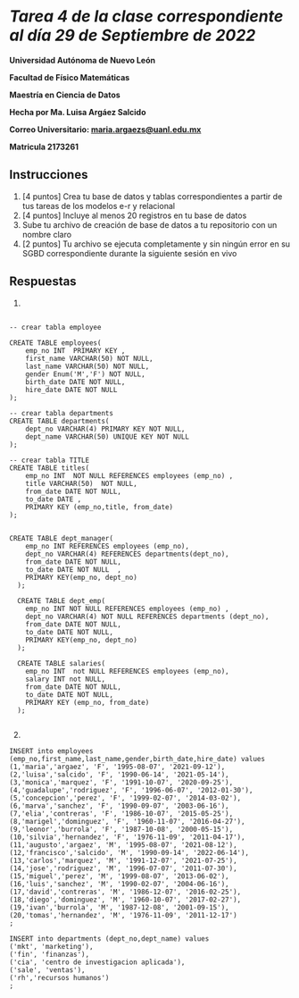 # *Tarea 4  de la clase correspondiente al día 29 de Septiembre de 2022*

**Universidad Autónoma de Nuevo León**

**Facultad de Físico Matemáticas**

**Maestría en Ciencia de Datos**

**Hecha por Ma. Luisa Argáez Salcido**

**Correo Universitario: maria.argaezs@uanl.edu.mx**

**Matricula 2173261**


## **Instrucciones**
1. [4 puntos] Crea tu base de datos y tablas correspondientes a partir de tus tareas de los modelos e-r y relacional
2. [4 puntos] Incluye al menos 20 registros en tu base de datos
3. Sube tu archivo de creación de base de datos a tu repositorio con un nombre claro
4. [2 puntos] Tu archivo se ejecuta completamente y sin ningún error en su SGBD correspondiente durante la siguiente sesión en vivo

## **Respuestas**

1. 
```

-- crear tabla employee

CREATE TABLE employees(
    emp_no INT  PRIMARY KEY ,
    first_name VARCHAR(50) NOT NULL,
    last_name VARCHAR(50) NOT NULL,
    gender Enum('M','F') NOT NULL,
    birth_date DATE NOT NULL,
    hire_date DATE NOT NULL
);

-- crear tabla departments
CREATE TABLE departments(
    dept_no VARCHAR(4) PRIMARY KEY NOT NULL,
    dept_name VARCHAR(50) UNIQUE KEY NOT NULL
);

-- crear tabla TITLE
CREATE TABLE titles(
    emp_no INT  NOT NULL REFERENCES employees (emp_no) ,
  	title VARCHAR(50)  NOT NULL,
    from_date DATE NOT NULL,
    to_date DATE ,
  	PRIMARY KEY (emp_no,title, from_date)       
);


CREATE TABLE dept_manager(
    emp_no INT REFERENCES employees (emp_no),
    dept_no VARCHAR(4) REFERENCES departments(dept_no),
    from_date DATE NOT NULL,
    to_date DATE NOT NULL  ,
  	PRIMARY KEY(emp_no, dept_no)
  );
  
  CREATE TABLE dept_emp(
    emp_no INT NOT NULL REFERENCES employees (emp_no) ,
    dept_no VARCHAR(4) NOT NULL REFERENCES departments (dept_no),
    from_date DATE NOT NULL,
    to_date DATE NOT NULL,
    PRIMARY KEY(emp_no, dept_no)
  );
  
  CREATE TABLE salaries(
    emp_no INT  not NULL REFERENCES employees (emp_no),
    salary INT not NULL,
    from_date DATE NOT NULL,
    to_date DATE NOT NULL,
    PRIMARY KEY (emp_no, from_date)
  );
  
```

2. 
```
INSERT into employees (emp_no,first_name,last_name,gender,birth_date,hire_date) values
(1,'maria','argaez', 'F', '1995-08-07', '2021-09-12'),
(2,'luisa','salcido', 'F', '1990-06-14', '2021-05-14'),
(3,'monica','marquez', 'F', '1991-10-07', '2020-09-25'),
(4,'guadalupe','rodriguez', 'F', '1996-06-07', '2012-01-30'),
(5,'concepcion','perez', 'F', '1999-02-07', '2014-03-02'),
(6,'marva','sanchez', 'F', '1990-09-07', '2003-06-16'),
(7,'elia','contreras', 'F', '1986-10-07', '2015-05-25'),
(8,'marigel','dominguez', 'F', '1960-11-07', '2016-04-27'),
(9,'leonor','burrola', 'F', '1987-10-08', '2000-05-15'),
(10,'silvia','hernandez', 'F', '1976-11-09', '2011-04-17'),
(11,'augusto','argaez', 'M', '1995-08-07', '2021-08-12'),
(12,'francisco','salcido', 'M', '1990-09-14', '2022-06-14'),
(13,'carlos','marquez', 'M', '1991-12-07', '2021-07-25'),
(14,'jose','rodriguez', 'M', '1996-07-07', '2011-07-30'),
(15,'miguel','perez', 'M', '1999-08-07', '2013-06-02'),
(16,'luis','sanchez', 'M', '1990-02-07', '2004-06-16'),
(17,'david','contreras', 'M', '1986-12-07', '2016-02-25'),
(18,'diego','dominguez', 'M', '1960-10-07', '2017-02-27'),
(19,'ivan','burrola', 'M', '1987-12-08', '2001-09-15'),
(20,'tomas','hernandez', 'M', '1976-11-09', '2011-12-17')
;

INSERT into departments (dept_no,dept_name) values
('mkt', 'marketing'),
('fin', 'finanzas'),
('cia', 'centro de investigacion aplicada'),
('sale', 'ventas'),
('rh','recursos humanos')
;
```